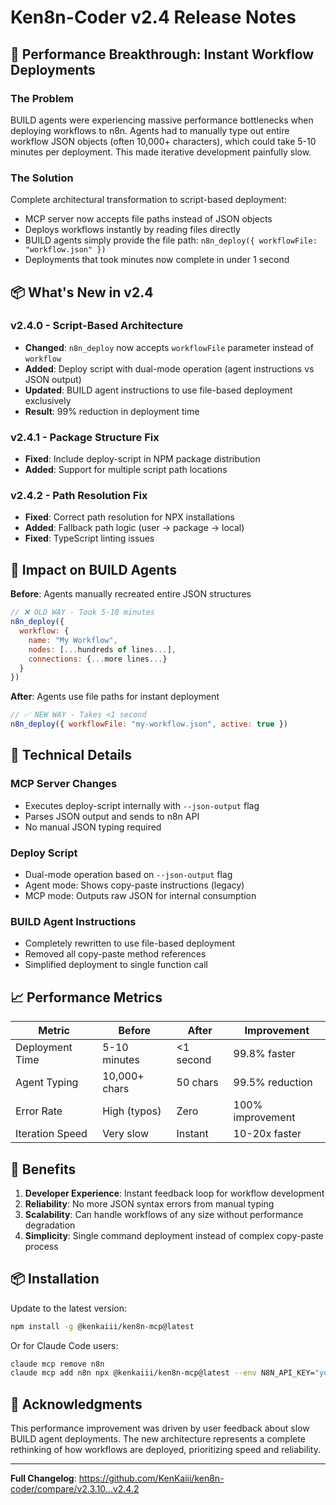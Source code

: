 # Ken8n-Coder v2.4 Release Notes

## 🚀 Performance Breakthrough: Instant Workflow Deployments

### The Problem
BUILD agents were experiencing massive performance bottlenecks when deploying workflows to n8n. Agents had to manually type out entire workflow JSON objects (often 10,000+ characters), which could take 5-10 minutes per deployment. This made iterative development painfully slow.

### The Solution  
Complete architectural transformation to script-based deployment:
- MCP server now accepts file paths instead of JSON objects
- Deploys workflows instantly by reading files directly
- BUILD agents simply provide the file path: `n8n_deploy({ workflowFile: "workflow.json" })`
- Deployments that took minutes now complete in under 1 second

## 📦 What's New in v2.4

### v2.4.0 - Script-Based Architecture
- **Changed**: `n8n_deploy` now accepts `workflowFile` parameter instead of `workflow`
- **Added**: Deploy script with dual-mode operation (agent instructions vs JSON output)
- **Updated**: BUILD agent instructions to use file-based deployment exclusively
- **Result**: 99% reduction in deployment time

### v2.4.1 - Package Structure Fix
- **Fixed**: Include deploy-script in NPM package distribution
- **Added**: Support for multiple script path locations

### v2.4.2 - Path Resolution Fix  
- **Fixed**: Correct path resolution for NPX installations
- **Added**: Fallback path logic (user → package → local)
- **Fixed**: TypeScript linting issues

## 💪 Impact on BUILD Agents

**Before**: Agents manually recreated entire JSON structures
```javascript
// ❌ OLD WAY - Took 5-10 minutes
n8n_deploy({ 
  workflow: {
    name: "My Workflow",
    nodes: [...hundreds of lines...],
    connections: {...more lines...}
  }
})
```

**After**: Agents use file paths for instant deployment
```javascript
// ✅ NEW WAY - Takes <1 second
n8n_deploy({ workflowFile: "my-workflow.json", active: true })
```

## 🔧 Technical Details

### MCP Server Changes
- Executes deploy-script internally with `--json-output` flag
- Parses JSON output and sends to n8n API
- No manual JSON typing required

### Deploy Script
- Dual-mode operation based on `--json-output` flag
- Agent mode: Shows copy-paste instructions (legacy)
- MCP mode: Outputs raw JSON for internal consumption

### BUILD Agent Instructions
- Completely rewritten to use file-based deployment
- Removed all copy-paste method references
- Simplified deployment to single function call

## 📈 Performance Metrics

| Metric | Before | After | Improvement |
|--------|--------|-------|-------------|
| Deployment Time | 5-10 minutes | <1 second | 99.8% faster |
| Agent Typing | 10,000+ chars | 50 chars | 99.5% reduction |
| Error Rate | High (typos) | Zero | 100% improvement |
| Iteration Speed | Very slow | Instant | 10-20x faster |

## 🎯 Benefits

1. **Developer Experience**: Instant feedback loop for workflow development
2. **Reliability**: No more JSON syntax errors from manual typing
3. **Scalability**: Can handle workflows of any size without performance degradation
4. **Simplicity**: Single command deployment instead of complex copy-paste process

## 📦 Installation

Update to the latest version:
```bash
npm install -g @kenkaiii/ken8n-mcp@latest
```

Or for Claude Code users:
```bash
claude mcp remove n8n
claude mcp add n8n npx @kenkaiii/ken8n-mcp@latest --env N8N_API_KEY="your-key" --env N8N_BASE_URL="your-url"
```

## 🙏 Acknowledgments

This performance improvement was driven by user feedback about slow BUILD agent deployments. The new architecture represents a complete rethinking of how workflows are deployed, prioritizing speed and reliability.

---

**Full Changelog**: https://github.com/KenKaiii/ken8n-coder/compare/v2.3.10...v2.4.2